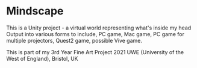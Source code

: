# Mindscape
This is a Unity project - a virtual world representing what's inside my head
Output into various forms to include, PC game, Mac game, PC game for multiple projectors, Quest2 game, possible Vive game.

This is part of my 3rd Year Fine Art Project 2021 UWE (University of the West of England), Bristol, UK
